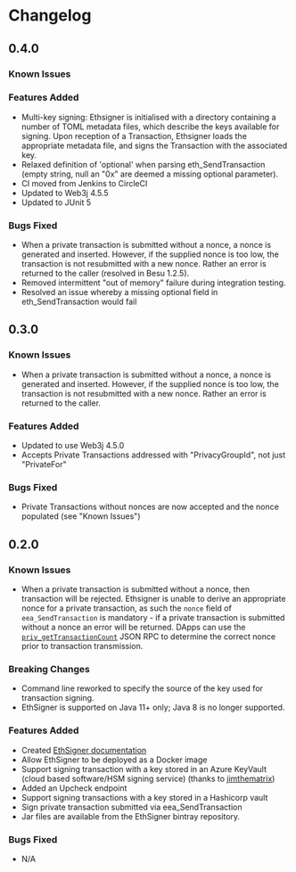 # Changelog

## 0.4.0

### Known Issues

### Features Added
- Multi-key signing: Ethsigner is initialised with a directory containing a number of TOML metadata files, which describe the keys available for signing. Upon reception of a Transaction, Ethsigner loads the appropriate metadata file, and signs the Transaction with the associated key.
- Relaxed definition of 'optional' when parsing eth_SendTransaction (empty string, null an "0x" are deemed a missing optional parameter).
- CI moved from Jenkins to CircleCI
- Updated to Web3j 4.5.5
- Updated to JUnit 5


### Bugs Fixed
- When a private transaction is submitted without a nonce, a nonce is generated and inserted. However, if the supplied nonce is too low, the transaction is not resubmitted with a new nonce. Rather an error is returned to the caller (resolved in Besu 1.2.5).
- Removed intermittent "out of memory" failure during integration testing.
- Resolved an issue whereby a missing optional field in eth_SendTransaction would fail

## 0.3.0

### Known Issues
- When a private transaction is submitted without a nonce, a nonce is generated and inserted. However, if the supplied nonce is too low, the transaction is not resubmitted with a new nonce. Rather an error is returned to the caller.


### Features Added
- Updated to use Web3j 4.5.0
- Accepts Private Transactions addressed with "PrivacyGroupId", not just "PrivateFor"

### Bugs Fixed
- Private Transactions without nonces are now accepted and the nonce populated (see "Known Issues")


## 0.2.0

### Known Issues
- When a private transaction is submitted without a nonce, then transaction will be rejected. Ethsigner is unable to derive an appropriate nonce for a private transaction, as such the `nonce` field of `eea_SendTransaction` is mandatory - if a private transaction is submitted without a nonce an error will be returned. DApps can use the [`priv_getTransactionCount`]( (https://docs.pantheon.pegasys.tech/en/latest/Reference/Pantheon-API-Methods/#priv_gettransactioncount)) JSON RPC to determine the correct nonce prior to transaction transmission.

### Breaking Changes
- Command line reworked to specify the source of the key used for transaction signing.
- EthSigner is supported on Java 11+ only; Java 8 is no longer supported.

### Features Added
- Created [EthSigner documentation](https://docs.ethsigner.pegasys.tech/en/latest/)
- Allow EthSigner to be deployed as a Docker image
- Support signing transaction with a key stored in an Azure KeyVault \(cloud based software/HSM signing service\) (thanks to [jimthematrix](https://github.com/jimthematrix))
- Added an Upcheck endpoint
- Support signing transactions with a key stored in a Hashicorp vault
- Sign private transaction submitted via eea_SendTransaction
- Jar files are available from the EthSigner bintray repository.

### Bugs Fixed
- N/A

